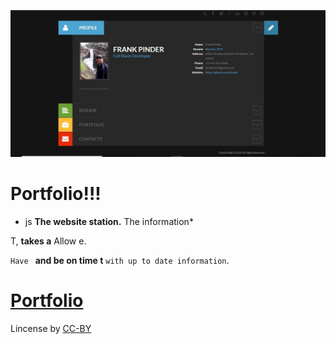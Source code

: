 <a href="https://fpinder.github.io/Portfolio/"><img src="https://github.com/fpinder/Portfolio/blob/master/images/Portfolio.JPG" alt="Portfolio"></a>

# Portfolio!!!


* js **The  website station.** The information* 

T, **takes a** Allow e.

`Have ` **and be on time t** `with up to date information`.

# <a href="https://fpinder.github.io/Portfolio/" rel="nofollow">Portfolio</a> 

Lincense by <a href="https://creativecommons.org/licenses/by/3.0/" rel="nofollow">CC-BY</a>